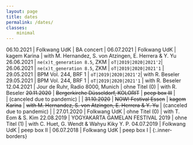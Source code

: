 ```yaml
---
layout: page
title: dates
permalink: /dates/
classes:
    minimal
---
```



06.10.2021  |  Folkwang UdK  | BA concert | 
06.07.2021  |  Folkwang UdK  | kagem Karina  | with M. Hernandez, S. von Atzingen, E. Herrera & Y. Yu
26.06.2021  | `ne(x)t_generation 8.5`, ZKM | `oT|2019|2020|2021'2`|
26.06.2021  | `ne(x)t_generation 8.5`, ZKM | `oT|2019|2020|2021'1` |
29.05.2021  | BPM Vol. 244, BRF 1 | `oT|2019|2020|2021'2`| with R. Beseler
29.05.2021  | BPM Vol. 244, BRF 1 | `oT|2019|2020|2021'1` | with R. Beseler
12.04.2021  |  Jour de Ruhr, Radio 8000, Munich  | ohne Titel (0)  | with R. Beseler
~~20.11.2020~~ |  ~~Bergerkirche Düsseldorf, KOLORIT~~ | ~~peep box III~~ |  
 | (canceled due to pandemic) | |
~~31.10.2020~~ |  ~~NOW! Festival Essen~~ | ~~kagem Karina~~ | ~~with M. Hernandez, S. von Atzingen, E. Herrera & Y. Yu~~ 
 | (canceled due to pandemic) | |
27.01.2020  |  Folkwang UdK  | ohne Titel (0)      | with T. Eom & S. Kim
22.08.2019  |  YOGYAKARTA GAMELAN FESTIVAL 2019 | ohne Titel (1) | with C. Huet, G. Wendt & Wahyu Kiky Y. P.
04.07.2019  |  Folkwang UdK  | peep box II |
06.07.2018  |  Folkwang UdK  | peep box I |
{:.inner-borders}
